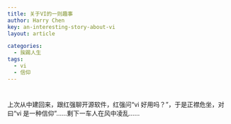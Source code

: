 ```yaml
---
title: 关于VI的一则趣事
author: Harry Chen
key: an-interesting-story-about-vi
layout: article

categories:
  - 挨踢人生
tags:
  - vi
  - 信仰
---
```

# 

  上次从中建回来，跟红强聊开源软件，红强问“vi 好用吗？”，于是正襟危坐，对曰“vi 是一种信仰”……剩下一车人在风中凌乱……
